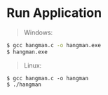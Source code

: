 # Run Application

> Windows:
```bash
$ gcc hangman.c -o hangman.exe
$ hangman.exe
```

> Linux:
```
$ gcc hangman.c -o hangman
$ ./hangman
```